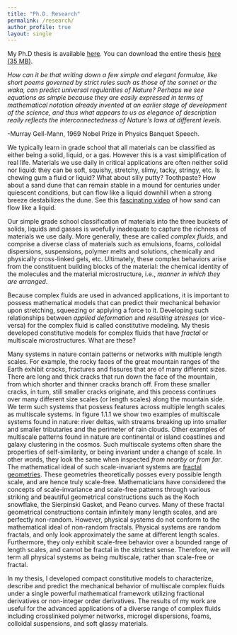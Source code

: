 ```yaml
---
title: "Ph.D. Research"
permalink: /research/
author_profile: true
layout: single
---
```


My Ph.D thesis is available [here](https://dspace.mit.edu/handle/1721.1/92159?show=full). You can download the entire thesis [here (35 MB)](https://dspace.mit.edu/bitstream/handle/1721.1/92159/897123391-MIT.pdf?sequence=2&isAllowed=y).

*How can it be that writing down a few simple and elegant formulae, like short poems governed by strict rules such as those of the sonnet or the waka, can predict universal regularities of Nature? Perhaps we see equations as simple because they are easily expressed in terms of mathematical notation already invented at an earlier stage of development of the science, and thus what appears to us as elegance of description really reflects the interconnectedness of Nature's laws at different levels.*

-Murray Gell-Mann, 1969 Nobel Prize in Physics Banquet Speech.

We typically learn in grade school that all materials can be classified as either being a solid, liquid, or a gas. However this is a vast simiplification of real life. Materials we use daily in critical applications are often neither solid nor liquid: they can be soft, squishy, stretchy, slimy, tacky, stringy, etc. Is chewing gum a fluid or liquid? What about silly putty? Toothpaste? How about a sand dune that can remain stable in a mound for centuries under quiescent conditions, but can flow like a liquid downhill when a strong breeze destabilizes the dune. See this [fascinating video](https://www.youtube.com/watch?v=XK_oEQOlsKY) of how sand can flow like a liquid. 

Our simple grade school classification of materials into the three buckets of solids, liquids and gasses is woefully inadequate to capture the richness of materials we use daily. More generally, these are called *complex fluids*, and comprise a diverse class of materials such as emulsions, foams, colloidal dispersions, suspensions, polymer melts and solutions, chemically and physically cross-linked gels, etc. Ultimately, these complex behaviors arise from the constituent building blocks of the material: the chemical identity of the molecules and the material microstructure, i.e., *manner in which they are arranged*. 

Because complex fluids are used in advanced applications, it is important to possess mathematical models that can predict their mechanical behavior upon stretching, squeezing or applying a force to it. Developing such relationships between *applied deformation* and *resulting stresses* (or vice-versa) for the complex fluid is called constitutive modeling. My thesis developed constitutive models for complex fluids that have *fractal* or multiscale microstructures. What are these?

Many systems in nature contain patterns or networks with multiple length scales. For example, the rocky faces of the great mountain ranges of the Earth exhibit cracks, fractures and fissures that are of many different sizes. There are long and thick cracks that run down the face of the mountain, from which shorter and thinner cracks branch off. From these smaller cracks, in turn, still smaller cracks originate, and this process continues over many different size scales (or length scales) along the mountain side. We term such systems that possess features across multiple length scales as multiscale systems. In figure 1.1.1 we show two examples of multiscale systems found in nature: river deltas, with streams breaking up into smaller and smaller tributaries and the perimeter of rain clouds. Other examples of multiscale patterns found in nature are continental or island coastlines and galaxy clustering in the cosmos. Such multiscale systems often share the properties of self-similarity, or being invariant under a change of scale. In other words, they look the same when inspected *from nearby or from far*. The mathematical ideal of such scale-invariant systems are [fractal geometries](https://en.wikipedia.org/wiki/Fractal). These geometries theoretically posses every possible length scale, and are hence truly scale-free. Mathematicians have considered the concepts of scale-invariance and scale-free patterns through various striking and beautiful geometrical constructions such as the Koch snowflake, the Sierpinski Gasket, and Peano curves. Many of these fractal geometrical constructions contain infinitely many length scales, and are perfectly non-random. However, physical systems do not conform to the mathematical ideal of non-random fractals. Physical systems are random fractals, and only look approximately the same at different length scales. Furthermore, they only exhibit scale-free behavior over a bounded range of length scales, and cannot be fractal in the strictest sense. Therefore, we will term all physical systems as being multiscale, rather than scale-free or fractal. 

In my thesis, I developed compact constitutive models to characterize, describe and predict the mechanical behavior of multiscale complex fluids under a single powerful mathematical framework utilizing fractional derivatives or non-integer order derivatives. The results of my work are useful for the advanced applications of a diverse range of complex fluids including crosslinked polymer networks, microgel dispersions, foams, colloidal suspensions, and soft glassy materials. 